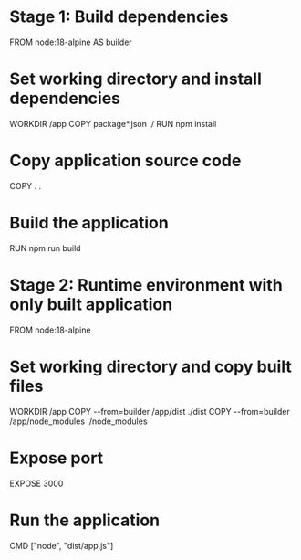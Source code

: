 # Stage 1: Build dependencies
FROM node:18-alpine AS builder

# Set working directory and install dependencies
WORKDIR /app
COPY package*.json ./
RUN npm install

# Copy application source code
COPY . .

# Build the application
RUN npm run build

# Stage 2: Runtime environment with only built application
FROM node:18-alpine

# Set working directory and copy built files
WORKDIR /app
COPY --from=builder /app/dist ./dist
COPY --from=builder /app/node_modules ./node_modules

# Expose port
EXPOSE 3000

# Run the application
CMD ["node", "dist/app.js"]

